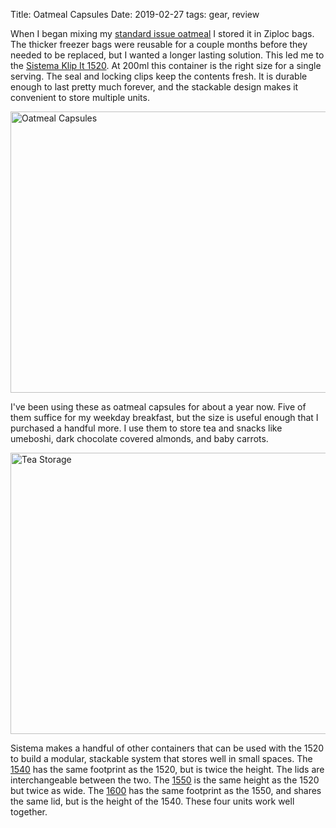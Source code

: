 Title: Oatmeal Capsules
Date: 2019-02-27
tags: gear, review

When I began mixing my [standard issue oatmeal](/2017/07/oatmeal/) I stored it in Ziploc bags. The thicker freezer bags were reusable for a couple months before they needed to be replaced, but I wanted a longer lasting solution. This led me to the [Sistema Klip It 1520](https://sistemaplastics.com/products/klip-it-rectangular/200ml-rectangle). At 200ml this container is the right size for a single serving. The seal and locking clips keep the contents fresh. It is durable enough to last pretty much forever, and the stackable design makes it convenient to store multiple units.

<a href="https://www.flickr.com/photos/pigmonkey/40269189943/in/dateposted/" title="Oatmeal Capsules"><img src="https://farm8.staticflickr.com/7862/40269189943_0eaf682f2a_c.jpg" width="800" height="450" alt="Oatmeal Capsules"></a>

I've been using these as oatmeal capsules for about a year now. Five of them suffice for my weekday breakfast, but the size is useful enough that I purchased a handful more. I use them to store tea and snacks like umeboshi, dark chocolate covered almonds, and baby carrots.

<a href="https://www.flickr.com/photos/pigmonkey/47182028112/in/dateposted/" title="Tea Storage"><img src="https://farm8.staticflickr.com/7918/47182028112_095dfbd758_c.jpg" width="800" height="450" alt="Tea Storage"></a>

Sistema makes a handful of other containers that can be used with the 1520 to build a modular, stackable system that stores well in small spaces. The [1540](https://sistemaplastics.com/products/klip-it-rectangular/400ml-rectangle) has the same footprint as the 1520, but is twice the height. The lids are interchangeable between the two. The [1550](https://sistemaplastics.com/products/klip-it-rectangular/380ml-rectangle) is the same height as the 1520 but twice as wide. The [1600](https://sistemaplastics.com/products/klip-it-rectangular/1l-rectangle) has the same footprint as the 1550, and shares the same lid, but is the height of the 1540. These four units work well together.

